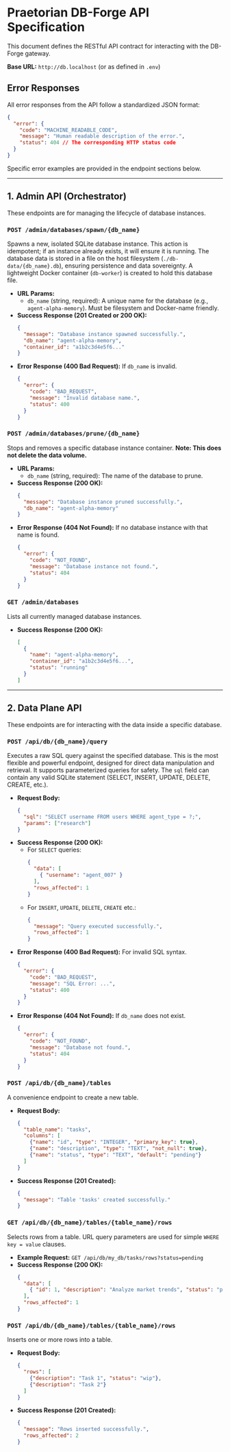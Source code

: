 # Praetorian DB-Forge API Specification

This document defines the RESTful API contract for interacting with the DB-Forge gateway.

**Base URL:** `http://db.localhost` (or as defined in `.env`)

## Error Responses

All error responses from the API follow a standardized JSON format:

```json
{
  "error": {
    "code": "MACHINE_READABLE_CODE",
    "message": "Human readable description of the error.",
    "status": 404 // The corresponding HTTP status code
  }
}
```

Specific error examples are provided in the endpoint sections below.

---

## 1. Admin API (Orchestrator)

These endpoints are for managing the lifecycle of database instances.

### `POST /admin/databases/spawn/{db_name}`

Spawns a new, isolated SQLite database instance. This action is idempotent; if an instance already exists, it will ensure it is running. The database data is stored in a file on the host filesystem (`./db-data/{db_name}.db`), ensuring persistence and data sovereignty. A lightweight Docker container (`db-worker`) is created to hold this database file.

-   **URL Params:**
    -   `db_name` (string, required): A unique name for the database (e.g., `agent-alpha-memory`). Must be filesystem and Docker-name friendly.
-   **Success Response (201 Created or 200 OK):**
    ```json
    {
      "message": "Database instance spawned successfully.",
      "db_name": "agent-alpha-memory",
      "container_id": "a1b2c3d4e5f6..."
    }
    ```
-   **Error Response (400 Bad Request):** If `db_name` is invalid.
    ```json
    {
      "error": {
        "code": "BAD_REQUEST",
        "message": "Invalid database name.",
        "status": 400
      }
    }
    ```

### `POST /admin/databases/prune/{db_name}`

Stops and removes a specific database instance container. **Note: This does not delete the data volume.**

-   **URL Params:**
    -   `db_name` (string, required): The name of the database to prune.
-   **Success Response (200 OK):**
    ```json
    {
      "message": "Database instance pruned successfully.",
      "db_name": "agent-alpha-memory"
    }
    ```
-   **Error Response (404 Not Found):** If no database instance with that name is found.
    ```json
    {
      "error": {
        "code": "NOT_FOUND",
        "message": "Database instance not found.",
        "status": 404
      }
    }
    ```

### `GET /admin/databases`

Lists all currently managed database instances.

-   **Success Response (200 OK):**
    ```json
    [
      {
        "name": "agent-alpha-memory",
        "container_id": "a1b2c3d4e5f6...",
        "status": "running"
      }
    ]
    ```

---

## 2. Data Plane API

These endpoints are for interacting with the data inside a specific database.



### `POST /api/db/{db_name}/query`

Executes a raw SQL query against the specified database. This is the most flexible and powerful endpoint, designed for direct data manipulation and retrieval. It supports parameterized queries for safety. The `sql` field can contain any valid SQLite statement (SELECT, INSERT, UPDATE, DELETE, CREATE, etc.).

-   **Request Body:**
    ```json
    {
      "sql": "SELECT username FROM users WHERE agent_type = ?;",
      "params": ["research"]
    }
    ```
-   **Success Response (200 OK):**
    -   For `SELECT` queries:
        ```json
        {
          "data": [
            { "username": "agent_007" }
          ],
          "rows_affected": 1
        }
        ```
    -   For `INSERT`, `UPDATE`, `DELETE`, `CREATE` etc.:
        ```json
        {
          "message": "Query executed successfully.",
          "rows_affected": 1
        }
        ```
-   **Error Response (400 Bad Request):** For invalid SQL syntax.
    ```json
    {
      "error": {
        "code": "BAD_REQUEST",
        "message": "SQL Error: ...",
        "status": 400
      }
    }
    ```
-   **Error Response (404 Not Found):** If `db_name` does not exist.
    ```json
    {
      "error": {
        "code": "NOT_FOUND",
        "message": "Database not found.",
        "status": 404
      }
    }
    ```

### `POST /api/db/{db_name}/tables`

A convenience endpoint to create a new table.

-   **Request Body:**
    ```json
    {
      "table_name": "tasks",
      "columns": [
        {"name": "id", "type": "INTEGER", "primary_key": true},
        {"name": "description", "type": "TEXT", "not_null": true},
        {"name": "status", "type": "TEXT", "default": "pending"}
      ]
    }
    ```
-   **Success Response (201 Created):**
    ```json
    {
      "message": "Table 'tasks' created successfully."
    }
    ```

### `GET /api/db/{db_name}/tables/{table_name}/rows`

Selects rows from a table. URL query parameters are used for simple `WHERE key = value` clauses.

-   **Example Request:** `GET /api/db/my_db/tasks/rows?status=pending`
-   **Success Response (200 OK):**
    ```json
    {
      "data": [
        { "id": 1, "description": "Analyze market trends", "status": "pending" }
      ],
      "rows_affected": 1
    }
    ```

### `POST /api/db/{db_name}/tables/{table_name}/rows`

Inserts one or more rows into a table.

-   **Request Body:**
    ```json
    {
      "rows": [
        {"description": "Task 1", "status": "wip"},
        {"description": "Task 2"}
      ]
    }
    ```
-   **Success Response (201 Created):**
    ```json
    {
      "message": "Rows inserted successfully.",
      "rows_affected": 2
    }
    ```
